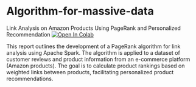 # Algorithm-for-massive-data
Link Analysis on Amazon Products Using PageRank and Personalized Recommendation 
[![Open In Colab](https://colab.research.google.com/assets/colab-badge.svg)](https://colab.research.google.com/github/samford12/Algorithm-for-massive-data/blob/main/link_analysis_Project_Final.ipynb)

This report outlines the development of a PageRank algorithm for link analysis using Apache Spark. The algorithm is applied to a dataset of customer reviews and product information from an e-commerce platform (Amazon products). The goal is to calculate product rankings based on weighted links between products, facilitating personalized product recommendations.
